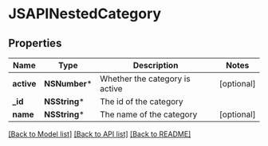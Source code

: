 # JSAPINestedCategory

## Properties
Name | Type | Description | Notes
------------ | ------------- | ------------- | -------------
**active** | **NSNumber*** | Whether the category is active | [optional] 
**_id** | **NSString*** | The id of the category | 
**name** | **NSString*** | The name of the category | [optional] 

[[Back to Model list]](../README.md#documentation-for-models) [[Back to API list]](../README.md#documentation-for-api-endpoints) [[Back to README]](../README.md)


